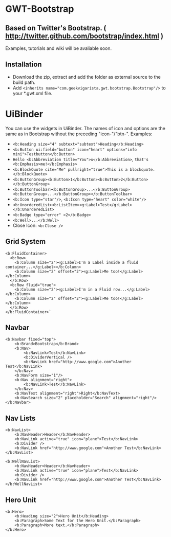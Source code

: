 # GWT-Bootstrap

## Based on Twitter's Bootstrap. ( http://twitter.github.com/bootstrap/index.html ) 

Examples, tutorials and wiki will be avaliable soon.

## Installation

* Download the zip, extract and add the folder as external source to the build path.
* Add `<inherits name="com.geekvigarista.gwt.bootstrap.Bootstrap"/>` to your *.gwt.xml file.

# UiBinder

You can use the widgets in UiBinder. The names of icon and options are the same as in Bootstrap without the preceding "icon-"/"btn-". Examples:

* `<b:Heading size="4" subtext="subtext">Heading</b:Heading>`
* `<b:Button ui:field="button" icon="heart" options="info mini">Testbutton</b:Button>`
* `Hello <b:Abbreviation title="You">u</b:Abbreviation>`, `that's <b:Emphasis>me!</b:Emphasis>`
* `<b:BlockQuote cite="Me" pullright="true">This is a blockquote.</b:BlockQuote>`
* `<b:ButtonGroup><b:Button>1</b:Button><b:Button>2</b:Button></b:ButtonGroup>`
* `<b:ButtonToolbar><b:ButtonGroup>...</b:ButtonGroup><b:ButtonGroup>...</b:ButtonGroup></b:ButtonToolbar>`
* `<b:Icon type="star"/>`, `<b:Icon type="heart" color="white"/>`
* `<b:UnorderedList><b:ListItem><g:Label>Test</g:Label></b:UnorderedList>`
* `<b:Badge type="error" >2</b:Badge>`
* `<b:Well>...</b:Well>`
* Close Icon: `<b:Close />`

## Grid System

    <b:FluidContainer>
      <b:Row>
        <b:Column size="2"><g:Label>I'm a Label inside a fluid container...</g:Label></b:Column>
        <b:Column size="2" offset="2"><g:Label>Me too!</g:Label></b:Column>
      </b:Row>
      <b:Row fluid="true">
        <b:Column size="2"><g:Label>I'm in a Fluid row...</g:Label></b:Column>
        <b:Column size="2" offset="2"><g:Label>Me too!</g:Label></b:Column>
      </b:Row>
    </b:FluidContainer>`

## Navbar

    <b:Navbar fixed="top">
    	<b:Brand>Bootstrap</b:Brand>
    	<b:Nav>
    		<b:NavLink>Test</b:NavLink>
    		<b:DividerVertical />
    		<b:NavLink href="http://www.google.com">Another Test</b:NavLink>
    	</b:Nav>
    	<b:NavForm size="1"/>
    	<b:Nav alignment="right">
    		<b:NavLink>Test</b:NavLink>
    	</b:Nav>
    	<b:NavText alignment="right">Right</b:NavText>
    	<b:NavSearch size="2" placeholder="Search" alignment="right"/>
    </b:Navbar>

## Nav Lists

    <b:NavList>
    	<b:NavHeader>Header</b:NavHeader>
    	<b:NavLink active="true" icon="plane">Test</b:NavLink>
    	<b:Divider />
    	<b:NavLink href="http://www.google.com">Another Test</b:NavLink>
    </b:NavList>

    <b:WellNavList>
    	<b:NavHeader>Header</b:NavHeader>
	    <b:NavLink active="true" icon="plane">Test</b:NavLink>
    	<b:Divider />
    	<b:NavLink href="http://www.google.com">Another Test</b:NavLink>
    </b:WellNavList>

## Hero Unit
    <b:Hero>
    	<b:Heading size="2">Hero Unit</b:Heading>
    	<b:Paragraph>Some Text for the Hero Unit.</b:Paragraph>
    	<b:Paragraph>More text.</b:Paragraph>
    </b:Hero>